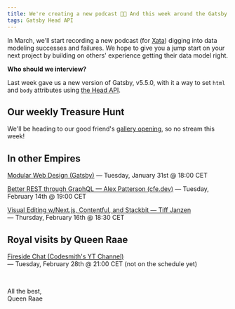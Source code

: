 ```yaml
---
title: We're creating a new podcast 👩‍💻 And this week around the Gatsby islands
tags: Gatsby Head API
---
```


In March, we'll start recording a new podcast (for [Xata](https://xata.io/)) digging into data modeling successes and failures. We hope to give you a jump start on your next project by building on others' experience getting their data model right.

**Who should we interview?**

Last week gave us a new version of Gatsby, v5.5.0, with it a way to set `html` and `body` attributes using [the Head API](https://www.gatsbyjs.com/docs/reference/release-notes/v5.5/#setting-html-and-body-attributes).

## Our weekly Treasure Hunt

We'll be heading to our good friend's [gallery opening](https://www.golsa.no/exhibitions/47-too-long-at-the-fair-fredrik-berberg-lena-christakis-olivia-drusin-nick-farhi/), so no stream this week!

## In other Empires

[Modular Web Design (Gatsby)](https://www.gatsbyjs.com/resources/webinars/modular-web-design/)
— Tuesday, January 31st @ 18:00 CET

[Better REST through GraphQL — Alex Patterson (cfe.dev)](https://cfe.dev/events/better-rest-through-graphql/)
— Tuesday, February 14th @ 19:00 CET

[Visual Editing w/Next.js, Contentful, and Stackbit — Tiff Janzen](https://www.learnwithjason.dev/visual-editing-w-next-js-contentful-and-stackbit)\
— Thursday, February 16th @ 18:30 CET

## Royal visits by Queen Raae

[Fireside Chat (Codesmith's YT Channel)](https://www.youtube.com/@Codesmith/streams)\
— Tuesday, February 28th @ 21:00 CET (not on the schedule yet)

&nbsp;

All the best,\
Queen Raae
